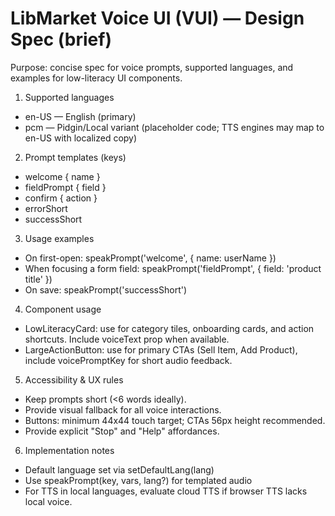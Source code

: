 # LibMarket Voice UI (VUI) — Design Spec (brief)

Purpose: concise spec for voice prompts, supported languages, and examples for low-literacy UI components.

1) Supported languages
- en-US — English (primary)
- pcm — Pidgin/Local variant (placeholder code; TTS engines may map to en-US with localized copy)

2) Prompt templates (keys)
- welcome { name }
- fieldPrompt { field }
- confirm { action }
- errorShort
- successShort

3) Usage examples
- On first-open: speakPrompt('welcome', { name: userName })
- When focusing a form field: speakPrompt('fieldPrompt', { field: 'product title' })
- On save: speakPrompt('successShort')

4) Component usage
- LowLiteracyCard: use for category tiles, onboarding cards, and action shortcuts. Include voiceText prop when available.
- LargeActionButton: use for primary CTAs (Sell Item, Add Product), include voicePromptKey for short audio feedback.

5) Accessibility & UX rules
- Keep prompts short (<6 words ideally).
- Provide visual fallback for all voice interactions.
- Buttons: minimum 44x44 touch target; CTAs 56px height recommended.
- Provide explicit "Stop" and "Help" affordances.

6) Implementation notes
- Default language set via setDefaultLang(lang)
- Use speakPrompt(key, vars, lang?) for templated audio
- For TTS in local languages, evaluate cloud TTS if browser TTS lacks local voice.

